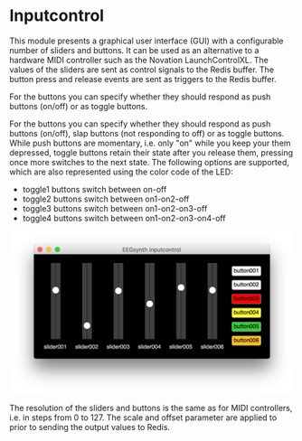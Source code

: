 # Inputcontrol

This module presents a graphical user interface (GUI) with a configurable number of sliders and buttons. It can be used as an alternative to a hardware MIDI controller such as the Novation LaunchControlXL. The values of the sliders are sent as control signals to the Redis buffer. The button press and release events are sent as triggers to the Redis buffer.

For the buttons you can specify whether they should respond as push buttons (on/off) or as toggle buttons.

For the buttons you can specify whether they should respond as push buttons (on/off), slap buttons (not responding to off) or as toggle buttons. While push buttons are momentary, i.e. only "on" while you keep your them depressed, toggle buttons retain their state after you release them, pressing once more switches to the next state. The following options are supported, which are also represented using the color code of the LED:

  * toggle1 buttons switch between on-off
  * toggle2 buttons switch between on1-on2-off
  * toggle3 buttons switch between on1-on2-on3-off
  * toggle4 buttons switch between on1-on2-on3-on4-off

![Inputcontrol](./inputcontrol.png)

The resolution of the sliders and buttons is the same as for MIDI controllers, i.e. in steps from 0 to 127. The scale and offset parameter are applied to prior to sending the output values to Redis.
